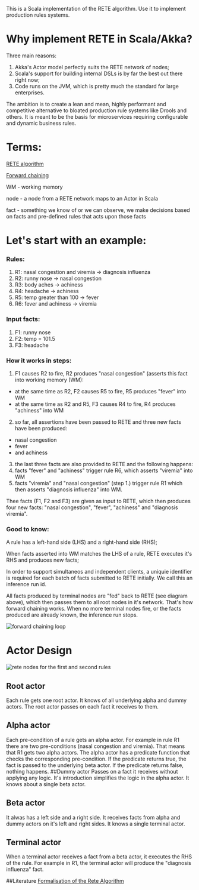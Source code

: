 This is a Scala implementation of the RETE algorithm. Use it to implement production rules systems.

# Why implement RETE in Scala/Akka?
Three main reasons:
  1. Akka's Actor model perfectly suits the RETE network of nodes;
  2. Scala's support for building internal DSLs is by far the best out there right now;
  3. Code runs on the JVM, which is pretty much the standard for large enterprises.

The ambition is to create a lean and mean, highly performant and competitive alternative to bloated production rule systems like Drools and others. It is meant to be the basis for microservices requiring configurable and dynamic business rules.

# Terms:
[RETE algorithm](https://en.wikipedia.org/wiki/Rete_algorithm)

[Forward chaining](https://en.wikipedia.org/wiki/Forward_chaining)

WM - working memory

node - a node from a RETE network maps to an Actor in Scala

fact - something we know of or we can observe, we make decisions based on facts and pre-defined rules that acts upon those facts

# Let's start with an example:
       
### Rules:

1. R1: nasal congestion and viremia -> diagnosis influenza
2. R2: runny nose -> nasal congestion
3. R3: body aches -> achiness
4. R4: headache -> achiness
5. R5: temp greater than 100 -> fever
6. R6: fever and achiness -> viremia

### Input facts:

1. F1: runny nose
2. F2: temp = 101.5
3. F3: headache

### How it works in steps:

1. F1 causes R2 to fire, R2 produces "nasal congestion" (asserts this fact into working memory (WM):
  * at the same time as R2, F2 causes R5 to fire, R5 produces "fever" into WM
  * at the same time as R2 and R5, F3 causes R4 to fire, R4 produces "achiness" into WM
2. so far, all assertions have been passed to RETE and three new facts have been produced:
  * nasal congestion
  * fever 
  * and achiness
3. the last three facts are also provided to RETE and the following happens:
4. facts "fever" and "achiness" trigger rule R6, which asserts "viremia" into WM
5. facts "viremia" and "nasal congestion" (step 1.) trigger rule R1 which then asserts "diagnosis influenza" into WM.

Thee facts (F1, F2 and F3) are given as input to RETE, which then produces four new facts:
"nasal congestion", "fever", "achiness" and "diagnosis viremia".

### Good to know:

A rule has a left-hand side (LHS) and a right-hand side (RHS);

When facts asserted into WM matches the LHS of a rule, RETE executes it's RHS and produces new facts;

In order to support simultaneos and independent clients, a uniquie identifier is required for each batch of facts submitted to RETE initially. We call this an inference run id.

All facts produced by terminal nodes are "fed" back to RETE (see diagram above), which then passes them to all root nodes in it's network. That's how forward chaining works. When no more terminal nodes fire, or the facts produced are already known, the inference run stops.

![forward chaining loop](https://github.com/bridgeworks-nl/scala-rete/blob/master/doc/forward_chaining.png)

# Actor Design
![rete nodes for the first and second rules](https://github.com/bridgeworks-nl/scala-rete/blob/master/doc/rete_nodes.png)

## Root actor
Each rule gets one root actor. It knows of all underlying alpha and dummy actors. The root actor passes on each fact it receives to them.
## Alpha actor
Each pre-condition of a rule gets an alpha actor. For example in rule R1 there are two pre-conditions (nasal congestion and viremia). That means that R1 gets two alpha actors. The alpha actor has a predicate function that checks the corresponding pre-condition. If the predicate returns true, the fact is passed to the underlying beta actor. If the predicate returns false, nothing happens.
##Dummy actor
Passes on a fact it receives without applying any logic. It's introduction simplifies the logic in the alpha actor. It knows about a single beta actor.
## Beta actor
It alwas has a left side and a right side. It receives facts from alpha and dummy actors on it's left and right sides. It knows a single terminal actor.
## Terminal actor
When a terminal actor receives a fact from a beta actor, it executes the RHS of the rule. For example in R1, the terminal actor will produce the "diagnosis influenza" fact.

##Literature
[Formalisation of the Rete Algorithm](https://hal.inria.fr/file/index/docid/280938/filename/rete.formalisation.pdf)
